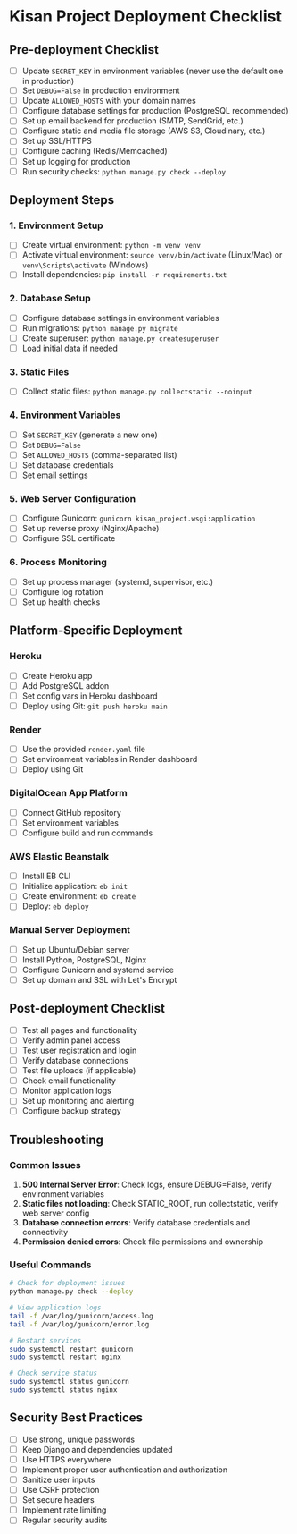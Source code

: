 # Kisan Project Deployment Checklist

## Pre-deployment Checklist

- [ ] Update `SECRET_KEY` in environment variables (never use the default one in production)
- [ ] Set `DEBUG=False` in production environment
- [ ] Update `ALLOWED_HOSTS` with your domain names
- [ ] Configure database settings for production (PostgreSQL recommended)
- [ ] Set up email backend for production (SMTP, SendGrid, etc.)
- [ ] Configure static and media file storage (AWS S3, Cloudinary, etc.)
- [ ] Set up SSL/HTTPS
- [ ] Configure caching (Redis/Memcached)
- [ ] Set up logging for production
- [ ] Run security checks: `python manage.py check --deploy`

## Deployment Steps

### 1. Environment Setup
- [ ] Create virtual environment: `python -m venv venv`
- [ ] Activate virtual environment: `source venv/bin/activate` (Linux/Mac) or `venv\Scripts\activate` (Windows)
- [ ] Install dependencies: `pip install -r requirements.txt`

### 2. Database Setup
- [ ] Configure database settings in environment variables
- [ ] Run migrations: `python manage.py migrate`
- [ ] Create superuser: `python manage.py createsuperuser`
- [ ] Load initial data if needed

### 3. Static Files
- [ ] Collect static files: `python manage.py collectstatic --noinput`

### 4. Environment Variables
- [ ] Set `SECRET_KEY` (generate a new one)
- [ ] Set `DEBUG=False`
- [ ] Set `ALLOWED_HOSTS` (comma-separated list)
- [ ] Set database credentials
- [ ] Set email settings

### 5. Web Server Configuration
- [ ] Configure Gunicorn: `gunicorn kisan_project.wsgi:application`
- [ ] Set up reverse proxy (Nginx/Apache)
- [ ] Configure SSL certificate

### 6. Process Monitoring
- [ ] Set up process manager (systemd, supervisor, etc.)
- [ ] Configure log rotation
- [ ] Set up health checks

## Platform-Specific Deployment

### Heroku
- [ ] Create Heroku app
- [ ] Add PostgreSQL addon
- [ ] Set config vars in Heroku dashboard
- [ ] Deploy using Git: `git push heroku main`

### Render
- [ ] Use the provided `render.yaml` file
- [ ] Set environment variables in Render dashboard
- [ ] Deploy using Git

### DigitalOcean App Platform
- [ ] Connect GitHub repository
- [ ] Set environment variables
- [ ] Configure build and run commands

### AWS Elastic Beanstalk
- [ ] Install EB CLI
- [ ] Initialize application: `eb init`
- [ ] Create environment: `eb create`
- [ ] Deploy: `eb deploy`

### Manual Server Deployment
- [ ] Set up Ubuntu/Debian server
- [ ] Install Python, PostgreSQL, Nginx
- [ ] Configure Gunicorn and systemd service
- [ ] Set up domain and SSL with Let's Encrypt

## Post-deployment Checklist

- [ ] Test all pages and functionality
- [ ] Verify admin panel access
- [ ] Test user registration and login
- [ ] Verify database connections
- [ ] Test file uploads (if applicable)
- [ ] Check email functionality
- [ ] Monitor application logs
- [ ] Set up monitoring and alerting
- [ ] Configure backup strategy

## Troubleshooting

### Common Issues
1. **500 Internal Server Error**: Check logs, ensure DEBUG=False, verify environment variables
2. **Static files not loading**: Check STATIC_ROOT, run collectstatic, verify web server config
3. **Database connection errors**: Verify database credentials and connectivity
4. **Permission denied errors**: Check file permissions and ownership

### Useful Commands
```bash
# Check for deployment issues
python manage.py check --deploy

# View application logs
tail -f /var/log/gunicorn/access.log
tail -f /var/log/gunicorn/error.log

# Restart services
sudo systemctl restart gunicorn
sudo systemctl restart nginx

# Check service status
sudo systemctl status gunicorn
sudo systemctl status nginx
```

## Security Best Practices

- [ ] Use strong, unique passwords
- [ ] Keep Django and dependencies updated
- [ ] Use HTTPS everywhere
- [ ] Implement proper user authentication and authorization
- [ ] Sanitize user inputs
- [ ] Use CSRF protection
- [ ] Set secure headers
- [ ] Implement rate limiting
- [ ] Regular security audits